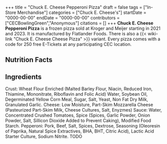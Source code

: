 +++
title = "Chuck E. Cheese Pepperoni Pizza"
draft = false
tags = ["In-Store Merchandise"]
categories = ["Chuck E. Cheese's"]
startDate = "0000-00-00"
endDate = "0000-00-00"
contributors = ["CECBowlingGreen","Anonymous"]
citations = []
+++
**Chuck E. Cheese Pepperoni Pizza** is a frozen pizza sold at Kroger and Meijer starting in 2021 and 2023.
It is manufactured by Flatlander Foods. There is also a {{< wiki-link "Chuck E. Cheese Cheese Pizza" >}} variant.
Every pizza comes with a code for 250 free E-Tickets at any participating CEC location.

## Nutrition Facts

## Ingredients

Crust: Wheat Flour Enriched (Malted Barley Flour, Niacin, Reduced Iron, Thiamine, Mononitrate, Riboflavin and Folic Acid) Water, Soybean Oil, Degerminated Yellow Corn Meal, Sugar, Salt, Yeast, Non Fat Dry Milk, Granulated Garlic.
Cheese: Low Moisture, Part-Skim Mozzarella Cheese (Pasteurized Part-Skim Milk, Cheese Cultures, Salt, Enyzmes)
Sauce: Water, Concentrated Crushed Tomatoes, Spice (Spices, Garlic Powder, Onion Powder, Salt, Sillicon Dioxide Added to Prevent Caking), Modified Food Starch.
Pepperoni: Pork, Beef, Salt, Spices, Dextrose, Seasoning (Oleoresin of Paprika, Natural Spice Extractives, BHA, BHT, Citric Acid), Lactic Acid Starter Culture, Sodium Nitrite.
TODO
